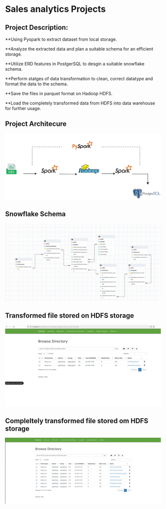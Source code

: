 # Sales analytics Projects

## Project Description:


 **Using Pyspark to extract dataset from local storage.

 **Analyze the extracted data and plan a suitable schema for an efficient storage.
 
 **Utilize ERD features in PostgerSQL to desgin a suitable snowflake schema.
 
 **Perform statges of data transformation to clean, correct datatype and format the data to  the schema.

 **Save the files in parquet format on Hadoop HDFS.
 
 **Load the completely transformed data from HDFS into data warehouse for further usage.



## Project Architecure
<img src="img/etl.png" width=700>

## Snowflake Schema

<img src="img/snowflake-schema.png" width=700>

## Transformed file stored on HDFS storage

<img src="img/transformed-files.png" width=700>

## Compleltely transformed file stored om HDFS storage

<img src="img/completely-transformed-files.png" width=700>


